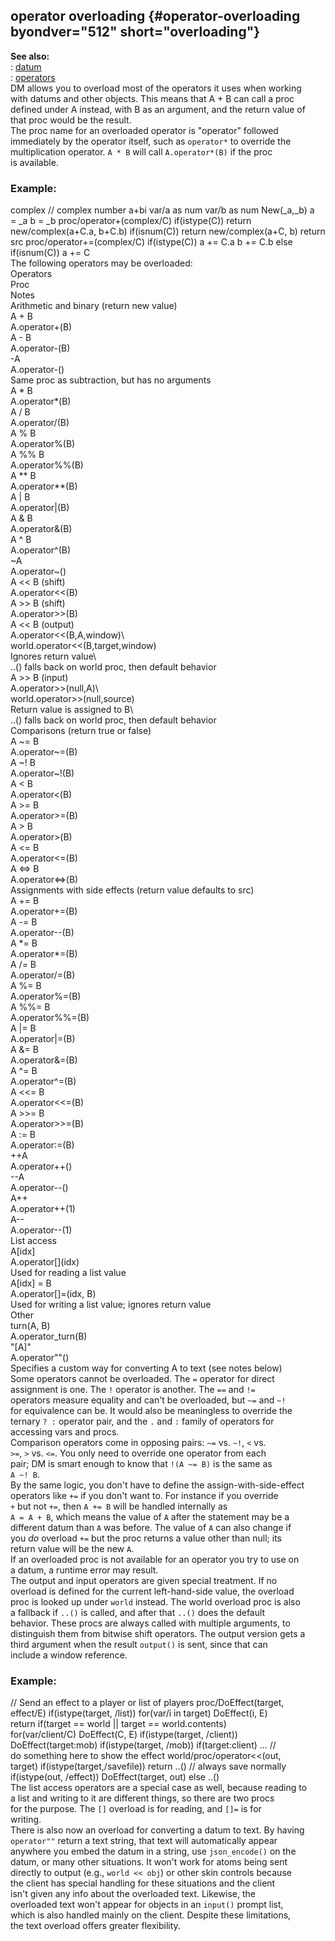 ## operator overloading {#operator-overloading byondver="512" short="overloading"}    
**See also:**    
:   [datum](/datum)    
:   [operators](/operator)    
DM allows you to overload most of the operators it uses when working    
with datums and other objects. This means that A + B can call a proc    
defined under A instead, with B as an argument, and the return value of    
that proc would be the result.    
The proc name for an overloaded operator is \"operator\" followed    
immediately by the operator itself, such as `operator*` to override the    
multiplication operator. `A * B` will call `A.operator*(B)` if the proc    
is available.    
### Example:    
complex // complex number a+bi var/a as num var/b as num New(\_a,\_b) a    
= \_a b = \_b proc/operator+(complex/C) if(istype(C)) return    
new/complex(a+C.a, b+C.b) if(isnum(C)) return new/complex(a+C, b) return    
src proc/operator+=(complex/C) if(istype(C)) a += C.a b += C.b else    
if(isnum(C)) a += C    
The following operators may be overloaded:    
Operators    
Proc    
Notes    
Arithmetic and binary (return new value)    
A + B    
A.operator+(B)    
A - B    
A.operator-(B)    
-A    
A.operator-()    
Same proc as subtraction, but has no arguments    
A \* B    
A.operator\*(B)    
A / B    
A.operator/(B)    
A % B    
A.operator%(B)    
A %% B    
A.operator%%(B)    
A \*\* B    
A.operator\*\*(B)    
A \| B    
A.operator\|(B)    
A & B    
A.operator&(B)    
A \^ B    
A.operator\^(B)    
\~A    
A.operator\~()    
A \<\< B (shift)    
A.operator\<\<(B)    
A \>\> B (shift)    
A.operator\>\>(B)    
A \<\< B (output)    
A.operator\<\<(B,A,window)\    
world.operator\<\<(B,target,window)    
Ignores return value\    
..() falls back on world proc, then default behavior    
A \>\> B (input)    
A.operator\>\>(null,A)\    
world.operator\>\>(null,source)    
Return value is assigned to B\    
..() falls back on world proc, then default behavior    
Comparisons (return true or false)    
A \~= B    
A.operator\~=(B)    
A \~! B    
A.operator\~!(B)    
A \< B    
A.operator\<(B)    
A \>= B    
A.operator\>=(B)    
A \> B    
A.operator\>(B)    
A \<= B    
A.operator\<=(B)    
A \<=\> B    
A.operator\<=\>(B)    
Assignments with side effects (return value defaults to src)    
A += B    
A.operator+=(B)    
A -= B    
A.operator\--(B)    
A \*= B    
A.operator\*=(B)    
A /= B    
A.operator/=(B)    
A %= B    
A.operator%=(B)    
A %%= B    
A.operator%%=(B)    
A \|= B    
A.operator\|=(B)    
A &= B    
A.operator&=(B)    
A \^= B    
A.operator\^=(B)    
A \<\<= B    
A.operator\<\<=(B)    
A \>\>= B    
A.operator\>\>=(B)    
A := B    
A.operator:=(B)    
++A    
A.operator++()    
\--A    
A.operator\--()    
A++    
A.operator++(1)    
A\--    
A.operator\--(1)    
List access    
A\[idx\]    
A.operator\[\](idx)    
Used for reading a list value    
A\[idx\] = B    
A.operator\[\]=(idx, B)    
Used for writing a list value; ignores return value    
Other    
turn(A, B)    
A.operator_turn(B)    
\"\[A\]\"    
A.operator\"\"()    
Specifies a custom way for converting A to text (see notes below)    
Some operators cannot be overloaded. The `=` operator for direct    
assignment is one. The `!` operator is another. The `==` and `!=`    
operators measure equality and can\'t be overloaded, but `~=` and `~!`    
for equivalence can be. It would also be meaningless to override the    
ternary `? :` operator pair, and the `.` and `:` family of operators for    
accessing vars and procs.    
Comparison operators come in opposing pairs: `~=` vs. `~!`, `<` vs.    
`>=`, `>` vs. `<=`. You only need to override one operator from each    
pair; DM is smart enough to know that `!(A ~= B)` is the same as    
`A ~! B`.    
By the same logic, you don\'t have to define the assign-with-side-effect    
operators like `+=` if you don\'t want to. For instance if you override    
`+` but not `+=`, then `A += B` will be handled internally as    
`A = A + B`, which means the value of `A` after the statement may be a    
different datum than `A` was before. The value of `A` can also change if    
you *do* overload `+=` but the proc returns a value other than null; its    
return value will be the new `A`.    
If an overloaded proc is not available for an operator you try to use on    
a datum, a runtime error may result.    
The output and input operators are given special treatment. If no    
overload is defined for the current left-hand-side value, the overload    
proc is looked up under `world` instead. The world overload proc is also    
a fallback if `..()` is called, and after that `..()` does the default    
behavior. These procs are always called with multiple arguments, to    
distinguish them from bitwise shift operators. The output version gets a    
third argument when the result `output()` is sent, since that can    
include a window reference.    
### Example:    
// Send an effect to a player or list of players proc/DoEffect(target,    
effect/E) if(istype(target, /list)) for(var/i in target) DoEffect(i, E)    
return if(target == world \|\| target == world.contents)    
for(var/client/C) DoEffect(C, E) if(istype(target, /client))    
DoEffect(target:mob) if(istype(target, /mob)) if(target:client) \... //    
do something here to show the effect world/proc/operator\<\<(out,    
target) if(istype(target,/savefile)) return ..() // always save normally    
if(istype(out, /effect)) DoEffect(target, out) else ..()    
The list access operators are a special case as well, because reading to    
a list and writing to it are different things, so there are two procs    
for the purpose. The `[]` overload is for reading, and `[]=` is for    
writing.    
There is also now an overload for converting a datum to text. By having    
`operator""` return a text string, that text will automatically appear    
anywhere you embed the datum in a string, use `json_encode()` on the    
datum, or many other situations. It won\'t work for atoms being sent    
directly to output (e.g., `world << obj`) or other skin controls because    
the client has special handling for these situations and the client    
isn\'t given any info about the overloaded text. Likewise, the    
overloaded text won\'t appear for objects in an `input()` prompt list,    
which is also handled mainly on the client. Despite these limitations,    
the text overload offers greater flexibility.  